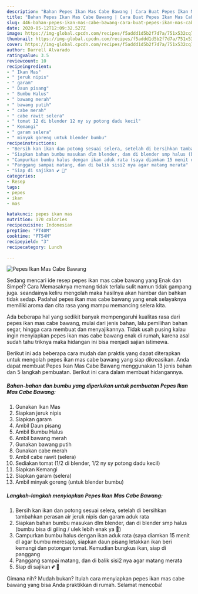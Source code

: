 ```yaml
---
description: "Bahan Pepes Ikan Mas Cabe Bawang | Cara Buat Pepes Ikan Mas Cabe Bawang Yang Menggugah Selera"
title: "Bahan Pepes Ikan Mas Cabe Bawang | Cara Buat Pepes Ikan Mas Cabe Bawang Yang Menggugah Selera"
slug: 446-bahan-pepes-ikan-mas-cabe-bawang-cara-buat-pepes-ikan-mas-cabe-bawang-yang-menggugah-selera
date: 2020-05-12T12:09:32.527Z
image: https://img-global.cpcdn.com/recipes/f5addd1d5b2f7d7a/751x532cq70/pepes-ikan-mas-cabe-bawang-foto-resep-utama.jpg
thumbnail: https://img-global.cpcdn.com/recipes/f5addd1d5b2f7d7a/751x532cq70/pepes-ikan-mas-cabe-bawang-foto-resep-utama.jpg
cover: https://img-global.cpcdn.com/recipes/f5addd1d5b2f7d7a/751x532cq70/pepes-ikan-mas-cabe-bawang-foto-resep-utama.jpg
author: Darrell Alvarado
ratingvalue: 3.5
reviewcount: 10
recipeingredient:
- " Ikan Mas"
- " jeruk nipis"
- " garam"
- " Daun pisang"
- " Bumbu Halus"
- " bawang merah"
- " bawang putih"
- " cabe merah"
- " cabe rawit selera"
- " tomat 12 di blender 12 ny sy potong dadu kecil"
- " Kemangi"
- " garam selera"
- " minyak goreng untuk blender bumbu"
recipeinstructions:
- "Bersih kan ikan dan potong sesuai selera, setelah di bersihkan tambahkan perasan air jeruk nipis dan garam aduk rata"
- "Siapkan bahan bumbu masukan dlm blender, dan di blender smp halus (bumbu bisa di giling / ulek lebih enak ya 🤩)"
- "Campurkan bumbu halus dengan ikan aduk rata (saya diamkan 15 menit dl agar bumbu meresap), siapkan daun pisang letakkan ikan beri kemangi dan potongan tomat. Kemudian bungkus ikan, siap di panggang"
- "Panggang sampai matang, dan di balik sisi2 nya agar matang merata"
- "Siap di sajikan 💕 🤩"
categories:
- Resep
tags:
- pepes
- ikan
- mas

katakunci: pepes ikan mas 
nutrition: 170 calories
recipecuisine: Indonesian
preptime: "PT40M"
cooktime: "PT54M"
recipeyield: "3"
recipecategory: Lunch

---
```



![Pepes Ikan Mas Cabe Bawang](https://img-global.cpcdn.com/recipes/f5addd1d5b2f7d7a/751x532cq70/pepes-ikan-mas-cabe-bawang-foto-resep-utama.jpg)

Sedang mencari ide resep pepes ikan mas cabe bawang yang Enak dan Simpel? Cara Memasaknya memang tidak terlalu sulit namun tidak gampang juga. seandainya keliru mengolah maka hasilnya akan hambar dan bahkan tidak sedap. Padahal pepes ikan mas cabe bawang yang enak selayaknya memiliki aroma dan cita rasa yang mampu memancing selera kita.

Ada beberapa hal yang sedikit banyak mempengaruhi kualitas rasa dari pepes ikan mas cabe bawang, mulai dari jenis bahan, lalu pemilihan bahan segar, hingga cara membuat dan menyajikannya. Tidak usah pusing kalau ingin menyiapkan pepes ikan mas cabe bawang enak di rumah, karena asal sudah tahu triknya maka hidangan ini bisa menjadi sajian istimewa.




Berikut ini ada beberapa cara mudah dan praktis yang dapat diterapkan untuk mengolah pepes ikan mas cabe bawang yang siap dikreasikan. Anda dapat membuat Pepes Ikan Mas Cabe Bawang menggunakan 13 jenis bahan dan 5 langkah pembuatan. Berikut ini cara dalam membuat hidangannya.

<!--inarticleads1-->

##### Bahan-bahan dan bumbu yang diperlukan untuk pembuatan Pepes Ikan Mas Cabe Bawang:

1. Gunakan  Ikan Mas
1. Siapkan  jeruk nipis
1. Siapkan  garam
1. Ambil  Daun pisang
1. Ambil  Bumbu Halus
1. Ambil  bawang merah
1. Gunakan  bawang putih
1. Gunakan  cabe merah
1. Ambil  cabe rawit (selera)
1. Sediakan  tomat (1/2 di blender, 1/2 ny sy potong dadu kecil)
1. Siapkan  Kemangi
1. Siapkan  garam (selera)
1. Ambil  minyak goreng (untuk blender bumbu)




<!--inarticleads2-->

##### Langkah-langkah menyiapkan Pepes Ikan Mas Cabe Bawang:

1. Bersih kan ikan dan potong sesuai selera, setelah di bersihkan tambahkan perasan air jeruk nipis dan garam aduk rata
1. Siapkan bahan bumbu masukan dlm blender, dan di blender smp halus (bumbu bisa di giling / ulek lebih enak ya 🤩)
1. Campurkan bumbu halus dengan ikan aduk rata (saya diamkan 15 menit dl agar bumbu meresap), siapkan daun pisang letakkan ikan beri kemangi dan potongan tomat. Kemudian bungkus ikan, siap di panggang
1. Panggang sampai matang, dan di balik sisi2 nya agar matang merata
1. Siap di sajikan 💕 🤩




Gimana nih? Mudah bukan? Itulah cara menyiapkan pepes ikan mas cabe bawang yang bisa Anda praktikkan di rumah. Selamat mencoba!
